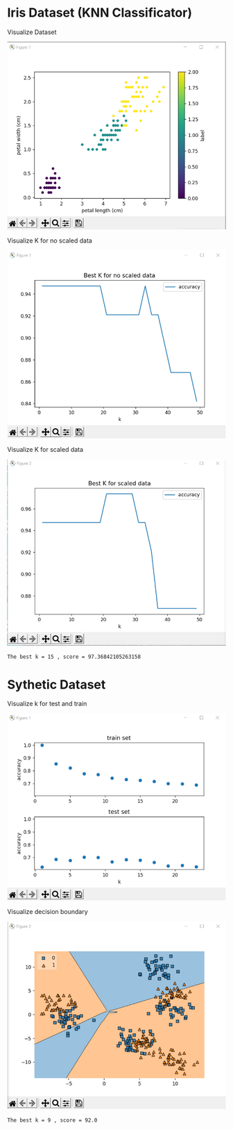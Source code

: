 # Iris Dataset (KNN Classificator)
Visualize Dataset

![](img/image.png)

Visualize K for no scaled data

![](img/Screenshot_3.png)

Visualize K for scaled data

![](img/Screenshot_2.png)

    The best k = 15 , score = 97.36842105263158
# Sythetic Dataset

Visualize k for test and train 

![](img/Screenshot_5.png)

Visualize decision boundary

![](img/Screenshot_4.png)

    The best k = 9 , score = 92.0